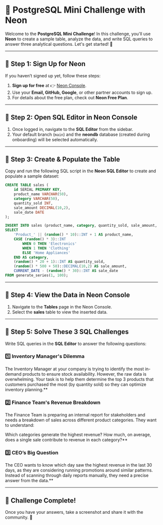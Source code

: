 # 🚀 PostgreSQL Mini Challenge with Neon

Welcome to the **PostgreSQL Mini Challenge**! In this challenge, you'll use **Neon** to create a sample table, analyze the data, and write SQL queries to answer three analytical questions. Let's get started! 🎯

---

## **📌 Step 1: Sign Up for Neon**
If you haven’t signed up yet, follow these steps:

1. **Sign up for free** at 👉 [Neon Console](https://console.neon.tech/signup).
2. Use your **Email, GitHub, Google**, or other partner accounts to sign up.
3. For details about the free plan, check out **Neon Free Plan**.

---

## **📌 Step 2: Open SQL Editor in Neon Console**

1. Once logged in, navigate to the **SQL Editor** from the sidebar.
2. Your default branch (`main`) and the **neondb** database (created during onboarding) will be selected automatically.

---

## **📌 Step 3: Create & Populate the Table**
Copy and run the following SQL script in the **Neon SQL Editor** to create and populate a sample dataset:

```sql
CREATE TABLE sales (
    id SERIAL PRIMARY KEY,
    product_name VARCHAR(50),
    category VARCHAR(50),
    quantity_sold INT,
    sale_amount DECIMAL(10,2),
    sale_date DATE
);

INSERT INTO sales (product_name, category, quantity_sold, sale_amount, sale_date)
SELECT 
    'Product_' || (random() * 10)::INT + 1 AS product_name,
    CASE (random() * 3)::INT 
        WHEN 0 THEN 'Electronics' 
        WHEN 1 THEN 'Clothing' 
        ELSE 'Home Appliances' 
    END AS category,
    (random() * 20 + 1)::INT AS quantity_sold,
    (random() * 500 + 50)::DECIMAL(10,2) AS sale_amount,
    CURRENT_DATE - (random() * 30)::INT AS sale_date
FROM generate_series(1, 100);
```

---

## **📌 Step 4: View the Data in Neon Console**

1. Navigate to the **Tables** page in the Neon Console.
2. Select the **sales** table to view the inserted data.

---

## **📌 Step 5: Solve These 3 SQL Challenges**
Write SQL queries in the **SQL Editor** to answer the following questions:

### 1️⃣ Inventory Manager's Dilemma
The Inventory Manager at your company is trying to identify the most in-demand products to ensure stock availability. 
However, the raw data is overwhelming. Your task is to help them determine the top 3 products that customers purchased the most (by quantity sold) so they can optimize inventory planning.**


### 2️⃣ Finance Team's Revenue Breakdown
The Finance Team is preparing an internal report for stakeholders and needs a breakdown of sales across different product categories. They want to understand:

Which categories generate the highest revenue?
How much, on average, does a single sale contribute to revenue in each category?**

### 3️⃣ CEO’s Big Question
The CEO wants to know which day saw the highest revenue in the last 30 days, as they are considering running promotions around similar patterns. 
Instead of scanning through daily reports manually, they need a precise answer from the data.**

---

## 🎯 **Challenge Complete!**
Once you have your answers, take a screenshot and share it with the community. 🚀

